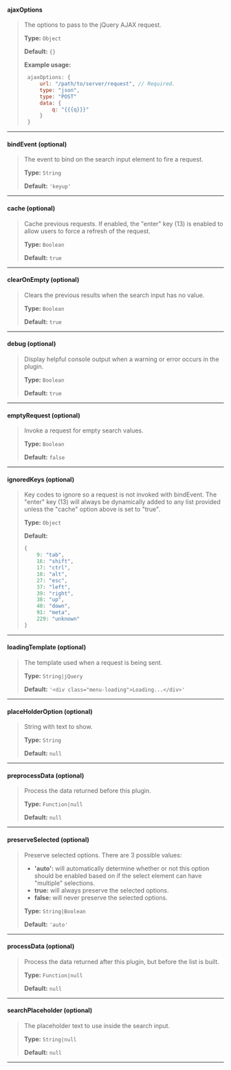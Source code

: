 #### ajaxOptions
> The options to pass to the jQuery AJAX request.
>
> __Type:__ `Object`
>
> __Default:__ `{}`
>
> __Example usage:__
> ```js
>  ajaxOptions: {
>      url: "/path/to/server/request", // Required.
>      type: "json",
>      type: "POST"
>      data: {
>          q: "{{{q}}}"
>      }
>  }
>  ```

***
#### bindEvent (optional)
> The event to bind on the search input element to fire a request.
>
> __Type:__ `String`
>
> __Default:__ `'keyup'`
>

***
#### cache (optional)
> Cache previous requests. If enabled, the "enter" key (13) is enabled to allow users to force a refresh of the request.
>
> __Type:__ `Boolean`
>
> __Default:__ `true`
>

***
#### clearOnEmpty (optional)
> Clears the previous results when the search input has no value.
>
> __Type:__ `Boolean`
>
> __Default:__ `true`
>

***
#### debug (optional)
> Display helpful console output when a warning or error occurs in the plugin.
>
> __Type:__ `Boolean`
>
> __Default:__ `true`
>

***
#### emptyRequest (optional)
> Invoke a request for empty search values.
>
> __Type:__ `Boolean`
>
> __Default:__ `false`
>

***
#### ignoredKeys (optional)
> Key codes to ignore so a request is not invoked with bindEvent. The "enter" key (13) will always be dynamically added to any list provided unless the "cache" option above is set to "true".
>
> __Type:__ `Object`
>
> __Default:__ 
>  ```js
>  {
>      9: "tab",
>      16: "shift",
>      17: "ctrl",
>      18: "alt",
>      27: "esc",
>      37: "left",
>      39: "right",
>      38: "up",
>      40: "down",
>      91: "meta",
>      229: "unknown"
>  }
>  ```
>

***
#### loadingTemplate (optional)
> The template used when a request is being sent.
>
> __Type:__ `String|jQuery`
>
> __Default:__ `'<div class="menu-loading">Loading...</div>'`
>

***
#### placeHolderOption (optional)
> String with text to show.
>
> __Type:__ `String`
>
> __Default:__ `null`
>

***
#### preprocessData (optional)
> Process the data returned before this plugin.
>
> __Type:__ `Function|null`
>
> __Default:__ `null`
>

***
#### preserveSelected (optional)
> Preserve selected options. There are 3 possible values:
>  * __'auto':__ will automatically determine whether or not this option should be enabled based on if the select element can have "multiple" selections.
>  * __true:__ will always preserve the selected options.
>  * __false:__ will never preserve the selected options.
>
> __Type:__ `String|Boolean`
>
> __Default:__ `'auto'`
>

***
#### processData (optional)
> Process the data returned after this plugin, but before the list is built.
>
> __Type:__ `Function|null`
>
> __Default:__ `null`
>

***
#### searchPlaceholder (optional)
> The placeholder text to use inside the search input.
>
> __Type:__ `String|null`
>
> __Default:__ `null`
>

***

